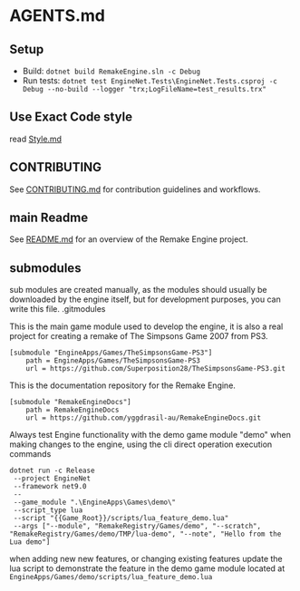 # AGENTS.md

## Setup
- Build: `dotnet build RemakeEngine.sln -c Debug`
- Run tests: `dotnet test EngineNet.Tests\EngineNet.Tests.csproj -c Debug --no-build --logger "trx;LogFileName=test_results.trx"`

## Use Exact Code style
read [Style.md](Style.md)

## CONTRIBUTING
See [CONTRIBUTING.md](CONTRIBUTING.md) for contribution guidelines and workflows.

## main Readme
See [README.md](README.md) for an overview of the Remake Engine project.

## submodules
sub modules are created manually, as the modules should usually be downloaded by the engine itself, but for development purposes, you can write this file.
.gitmodules

This is the main game module used to develop the engine, it is also a real project for creating a remake of The Simpsons Game 2007 from PS3.
```
[submodule "EngineApps/Games/TheSimpsonsGame-PS3"]
    path = EngineApps/Games/TheSimpsonsGame-PS3
    url = https://github.com/Superposition28/TheSimpsonsGame-PS3.git
```
This is the documentation repository for the Remake Engine.
```
[submodule "RemakeEngineDocs"]
    path = RemakeEngineDocs
    url = https://github.com/yggdrasil-au/RemakeEngineDocs.git
```

Always test Engine functionality with the demo game module "demo" when making changes to the engine, using the cli direct operation execution commands
```pwsh
dotnet run -c Release
 --project EngineNet
 --framework net9.0
 --
 --game_module ".\EngineApps\Games\demo\"
 --script_type lua
 --script "{{Game_Root}}/scripts/lua_feature_demo.lua"
 --args ["--module", "RemakeRegistry/Games/demo", "--scratch", "RemakeRegistry/Games/demo/TMP/lua-demo", "--note", "Hello from the Lua demo"]
```
when adding new new features, or changing existing features update the lua script to demonstrate the feature in the demo game module located at `EngineApps/Games/demo/scripts/lua_feature_demo.lua`

